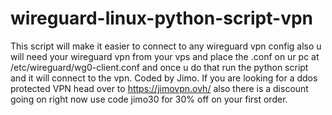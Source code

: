 # wireguard-linux-python-script-vpn
This script will make it easier to connect to any wireguard vpn config also u will need your wireguard vpn from your vps and place the .conf on ur pc at /etc/wireguard/wg0-client.conf
and once u do that run the python script and it will connect to the vpn.
Coded by Jimo.
If you are looking for a ddos protected VPN head over to https://jimovpn.ovh/ also there is a discount going on right now use code jimo30 for 30% off on your first order.
